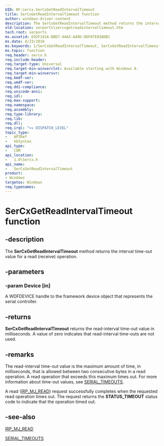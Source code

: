 ```yaml
---
UID: NF:sercx.SerCxGetReadIntervalTimeout
title: SerCxGetReadIntervalTimeout function
author: windows-driver-content
description: The SerCxGetReadIntervalTimeout method returns the interval time-out value for a read (receive) operation.
old-location: serports\sercxgetreadintervaltimeout.htm
tech.root: serports
ms.assetid: E92F181A-DBD7-44A3-A49D-DDF07E03ADB1
ms.date: 4/23/2018
ms.keywords: 1/SerCxGetReadIntervalTimeout, SerCxGetReadIntervalTimeout, SerCxGetReadIntervalTimeout method [Serial Ports], serports.sercxgetreadintervaltimeout
ms.topic: function
req.header: sercx.h
req.include-header: 
req.target-type: Universal
req.target-min-winverclnt: Available starting with Windows 8.
req.target-min-winversvr: 
req.kmdf-ver: 
req.umdf-ver: 
req.ddi-compliance: 
req.unicode-ansi: 
req.idl: 
req.max-support: 
req.namespace: 
req.assembly: 
req.type-library: 
req.lib: 
req.dll: 
req.irql: "<= DISPATCH_LEVEL"
topic_type:
-	APIRef
-	kbSyntax
api_type:
-	COM
api_location:
-	1.0\Sercx.h
api_name:
-	SerCxGetReadIntervalTimeout
product:
- Windows
targetos: Windows
req.typenames: 
---
```


# SerCxGetReadIntervalTimeout function


## -description


The <b>SerCxGetReadIntervalTimeout</b> method returns the interval time-out value for a read (receive) operation.


## -parameters




### -param Device [in]

A WDFDEVICE handle to the framework device object that represents the serial controller.


## -returns



<b>SerCxGetReadIntervalTimeout</b> returns the read-interval time-out value in milliseconds. A value of zero indicates that read-interval time-outs are not used.




## -remarks



The read-interval time-out value is the maximum amount of time, in milliseconds, that is allowed between two consecutive bytes in a read operation. A read operation that exceeds this maximum times out. For more information about time-out values, see <a href="https://msdn.microsoft.com/library/windows/hardware/hh439614">SERIAL_TIMEOUTS</a>.

A read (<a href="https://msdn.microsoft.com/library/windows/hardware/ff549327">IRP_MJ_READ</a>) request successfully completes when the requested read operation times out. The request returns the <b>STATUS_TIMEOUT</b> status code to indicate that the operation timed out.




## -see-also




<a href="https://msdn.microsoft.com/library/windows/hardware/ff549327">IRP_MJ_READ</a>



<a href="https://msdn.microsoft.com/library/windows/hardware/hh439614">SERIAL_TIMEOUTS</a>
 

 

